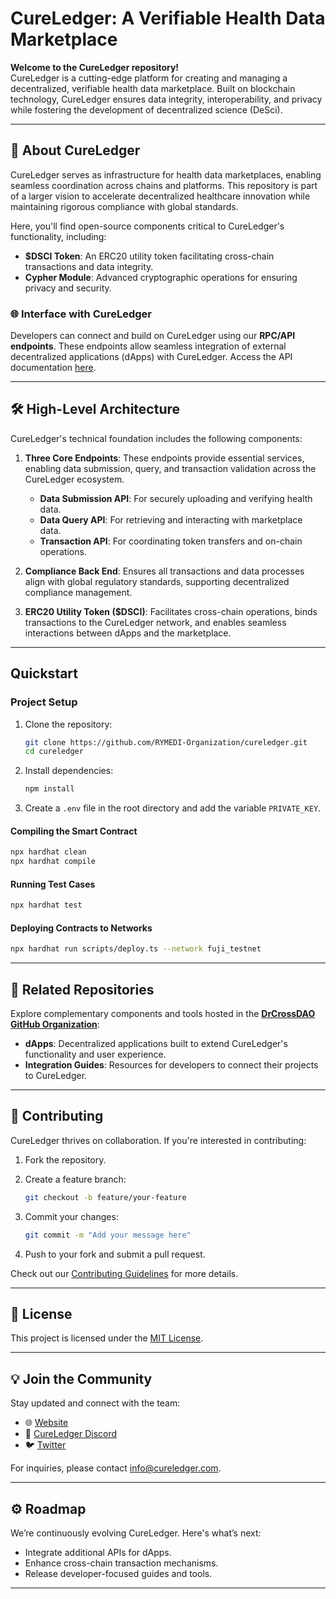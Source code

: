 # CureLedger: A Verifiable Health Data Marketplace

**Welcome to the CureLedger repository!**  
CureLedger is a cutting-edge platform for creating and managing a decentralized, verifiable health data marketplace. Built on blockchain technology, CureLedger ensures data integrity, interoperability, and privacy while fostering the development of decentralized science (DeSci).

---

## 🚀 About CureLedger

CureLedger serves as infrastructure for health data marketplaces, enabling seamless coordination across chains and platforms. This repository is part of a larger vision to accelerate decentralized healthcare innovation while maintaining rigorous compliance with global standards.

Here, you'll find open-source components critical to CureLedger's functionality, including:

- **$DSCI Token**: An ERC20 utility token facilitating cross-chain transactions and data integrity.
- **Cypher Module**: Advanced cryptographic operations for ensuring privacy and security.

### 🌐 Interface with CureLedger

Developers can connect and build on CureLedger using our **RPC/API endpoints**. These endpoints allow seamless integration of external decentralized applications (dApps) with CureLedger. Access the API documentation [here](https://api.cureledger.org).

---

## 🛠️ High-Level Architecture

CureLedger's technical foundation includes the following components:

1. **Three Core Endpoints**: These endpoints provide essential services, enabling data submission, query, and transaction validation across the CureLedger ecosystem.
   - **Data Submission API**: For securely uploading and verifying health data.
   - **Data Query API**: For retrieving and interacting with marketplace data.
   - **Transaction API**: For coordinating token transfers and on-chain operations.

2. **Compliance Back End**: Ensures all transactions and data processes align with global regulatory standards, supporting decentralized compliance management.

3. **ERC20 Utility Token ($DSCI)**: Facilitates cross-chain operations, binds transactions to the CureLedger network, and enables seamless interactions between dApps and the marketplace.

---

## Quickstart

### Project Setup

1. Clone the repository:
   ```bash
   git clone https://github.com/RYMEDI-Organization/cureledger.git
   cd cureledger
   ```
2. Install dependencies:
   ```bash
   npm install
   ```
3. Create a `.env` file in the root directory and add the variable `PRIVATE_KEY`.

#### Compiling the Smart Contract

```bash
npx hardhat clean
npx hardhat compile
```

#### Running Test Cases

```bash
npx hardhat test
```

#### Deploying Contracts to Networks

```bash
npx hardhat run scripts/deploy.ts --network fuji_testnet
```

---

## 🔗 Related Repositories

Explore complementary components and tools hosted in the [**DrCrossDAO GitHub Organization**](https://github.com/DrCrossDAO):

- **dApps**: Decentralized applications built to extend CureLedger's functionality and user experience.
- **Integration Guides**: Resources for developers to connect their projects to CureLedger.

---

## 🤝 Contributing

CureLedger thrives on collaboration. If you're interested in contributing:

1. Fork the repository.
2. Create a feature branch:

   ```bash
   git checkout -b feature/your-feature
   ```

3. Commit your changes:

   ```bash
   git commit -m "Add your message here"
   ```

4. Push to your fork and submit a pull request.

Check out our [Contributing Guidelines](CONTRIBUTING.md) for more details.

---

## 📄 License

This project is licensed under the [MIT License](LICENSE).

---

## 💡 Join the Community

Stay updated and connect with the team:

- 🌐 [Website](https://cureledger.com)
- 💬 [CureLedger Discord](https://discord.gg/cureledger)
- 🐦 [Twitter](https://twitter.com/cureledger)

For inquiries, please contact [info@cureledger.com](mailto:info@cureledger.com).

---

## ⚙️ Roadmap

We’re continuously evolving CureLedger. Here's what’s next:

- Integrate additional APIs for dApps.
- Enhance cross-chain transaction mechanisms.
- Release developer-focused guides and tools.

---
